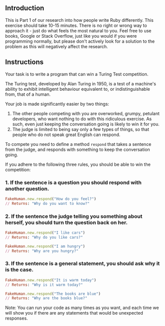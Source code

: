 ## Introduction

This is Part 1 of our research into how people write Ruby differently. This exercise should take 10-15 minutes. There is no right or wrong way to approach it - just do what feels the most natural to you. Feel free to use books, Google or Stack Overflow, just like you would if you were programming normally, but please don't actively look for a solution to the problem as this will negatively affect the research.

## Instructions

Your task is to write a program that can win a Turing Test competition.

The Turing test, developed by Alan Turing in 1950, is a test of a machine's ability to exhibit intelligent behaviour equivalent to, or indistinguishable from, that of a human.

Your job is made significantly easier by two things:
1) The other people competing with you are overworked, grumpy, petulant developers, who want nothing to do with this ridiculous exercise. As such, even just keeping the conversation going is likely to win it for you.
2) The judge is limited to being say only a few types of things, so that people who do not speak great English can respond.

To compete you need to define a method `respond` that takes a sentence from the judge, and responds with something to keep the conversation going.

If you adhere to the following three rules, you should be able to win the competition:

### 1. If the sentence is a question you should respond with another question.

```ruby
FakeHuman.new.respond("How do you feel?")
// Returns: "Why do you want to know?"
```

### 2. If the sentence the judge telling you something about herself, you should turn the question back on her.

```ruby
FakeHuman.new.respond("I like cars")
// Returns: "Why do you like cars?"

FakeHuman.new.respond("I am hungry")
// Returns: "Why are you hungry?"
```

### 3. If the sentence is a general statement, you should ask why it is the case.

```ruby
FakeHuman.new.respond("It is warm today")
// Returns: "Why is it warm today?"

FakeHuman.new.respond("The books are blue")
// Returns: "Why are the books blue?"
```

Note: You can run your code as many times as you want, and each time we will show you if there are any statements that would be unexpected responses.

